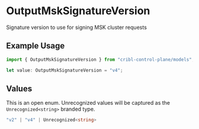 # OutputMskSignatureVersion

Signature version to use for signing MSK cluster requests

## Example Usage

```typescript
import { OutputMskSignatureVersion } from "cribl-control-plane/models";

let value: OutputMskSignatureVersion = "v4";
```

## Values

This is an open enum. Unrecognized values will be captured as the `Unrecognized<string>` branded type.

```typescript
"v2" | "v4" | Unrecognized<string>
```